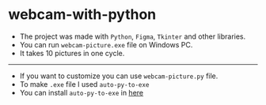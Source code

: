 # webcam-with-python
* The project was made with `Python`, `Figma`, `Tkinter` and other libraries.
* You can run `webcam-picture.exe` file on Windows PC. 
* It takes 10 pictures in one cycle.
------------------------------------
* If you want to customize you can use `webcam-picture.py` file.
* To make `.exe` file I used `auto-py-to-exe` 
* You can install `auto-py-to-exe` in <a href="https://pypi.org/project/auto-py-to-exe/">here</a>
